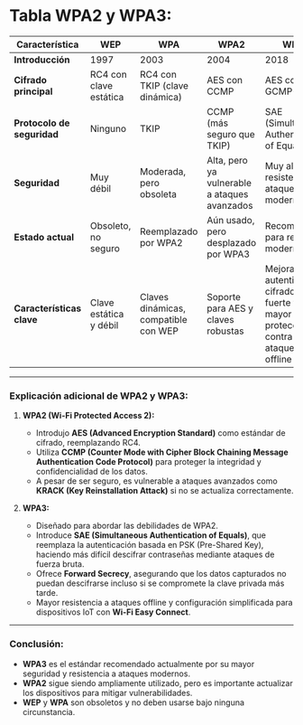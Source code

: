 # Tabla **WPA2** y **WPA3**:

| **Característica**          | **WEP**                        | **WPA**                         | **WPA2**                        | **WPA3**                        |
|-----------------------------|---------------------------------|----------------------------------|----------------------------------|----------------------------------|
| **Introducción**            | 1997                           | 2003                            | 2004                            | 2018                            |
| **Cifrado principal**        | RC4 con clave estática         | RC4 con TKIP (clave dinámica)   | AES con CCMP                    | AES con GCMP-256                |
| **Protocolo de seguridad**  | Ninguno                        | TKIP                            | CCMP (más seguro que TKIP)       | SAE (Simultaneous Authentication of Equals) |
| **Seguridad**               | Muy débil                      | Moderada, pero obsoleta         | Alta, pero ya vulnerable a ataques avanzados | Muy alta, resistente a ataques modernos |
| **Estado actual**           | Obsoleto, no seguro            | Reemplazado por WPA2            | Aún usado, pero desplazado por WPA3 | Recomendado para redes modernas |
| **Características clave**   | Clave estática y débil         | Claves dinámicas, compatible con WEP | Soporte para AES y claves robustas | Mejoras en autenticación, cifrado más fuerte y mayor protección contra ataques offline |

---

### **Explicación adicional de WPA2 y WPA3:**

1. **WPA2 (Wi-Fi Protected Access 2):**
   - Introdujo **AES (Advanced Encryption Standard)** como estándar de cifrado, reemplazando RC4.
   - Utiliza **CCMP (Counter Mode with Cipher Block Chaining Message Authentication Code Protocol)** para proteger la integridad y confidencialidad de los datos.
   - A pesar de ser seguro, es vulnerable a ataques avanzados como **KRACK (Key Reinstallation Attack)** si no se actualiza correctamente.

2. **WPA3:**
   - Diseñado para abordar las debilidades de WPA2.
   - Introduce **SAE (Simultaneous Authentication of Equals)**, que reemplaza la autenticación basada en PSK (Pre-Shared Key), haciendo más difícil descifrar contraseñas mediante ataques de fuerza bruta.
   - Ofrece **Forward Secrecy**, asegurando que los datos capturados no puedan descifrarse incluso si se compromete la clave privada más tarde.
   - Mayor resistencia a ataques offline y configuración simplificada para dispositivos IoT con **Wi-Fi Easy Connect**.

---

### **Conclusión:**
- **WPA3** es el estándar recomendado actualmente por su mayor seguridad y resistencia a ataques modernos.
- **WPA2** sigue siendo ampliamente utilizado, pero es importante actualizar los dispositivos para mitigar vulnerabilidades.
- **WEP** y **WPA** son obsoletos y no deben usarse bajo ninguna circunstancia. 
